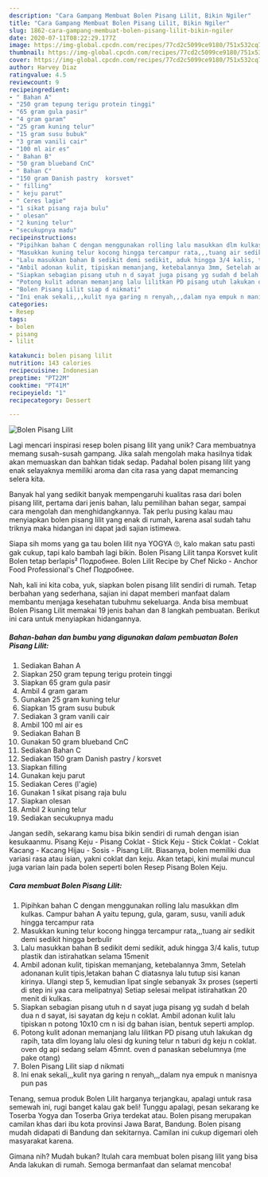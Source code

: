 ```yaml
---
description: "Cara Gampang Membuat Bolen Pisang Lilit, Bikin Ngiler"
title: "Cara Gampang Membuat Bolen Pisang Lilit, Bikin Ngiler"
slug: 1862-cara-gampang-membuat-bolen-pisang-lilit-bikin-ngiler
date: 2020-07-11T08:22:29.177Z
image: https://img-global.cpcdn.com/recipes/77cd2c5099ce9180/751x532cq70/bolen-pisang-lilit-foto-resep-utama.jpg
thumbnail: https://img-global.cpcdn.com/recipes/77cd2c5099ce9180/751x532cq70/bolen-pisang-lilit-foto-resep-utama.jpg
cover: https://img-global.cpcdn.com/recipes/77cd2c5099ce9180/751x532cq70/bolen-pisang-lilit-foto-resep-utama.jpg
author: Harvey Diaz
ratingvalue: 4.5
reviewcount: 9
recipeingredient:
- " Bahan A"
- "250 gram tepung terigu protein tinggi"
- "65 gram gula pasir"
- "4 gram garam"
- "25 gram kuning telur"
- "15 gram susu bubuk"
- "3 gram vanili cair"
- "100 ml air es"
- " Bahan B"
- "50 gram blueband CnC"
- " Bahan C"
- "150 gram Danish pastry  korsvet"
- " filling"
- " keju parut"
- " Ceres lagie"
- "1 sikat pisang raja bulu"
- " olesan"
- "2 kuning telur"
- "secukupnya madu"
recipeinstructions:
- "Pipihkan bahan C dengan menggunakan rolling lalu masukkan dlm kulkas. Campur bahan A yaitu tepung, gula, garam, susu, vanili aduk hingga tercampur rata"
- "Masukkan kuning telur kocong hingga tercampur rata,,,tuang air sedikit demi sedikit hingga berbulir"
- "Lalu masukkan bahan B sedikit demi sedikit, aduk hingga 3/4 kalis, tutup plastik dan istirahatkan selama 15menit"
- "Ambil adonan kulit, tipiskan memanjang, ketebalannya 3mm, Setelah adonanan kulit tipis,letakan bahan C diatasnya lalu tutup sisi kanan kirinya. Ulangi step 5, kemudian lipat single sebanyak 3x proses (seperti di step ini yaa cara melipatnya) Setiap selesai melipat istirahatkan 20 menit di kulkas."
- "Siapkan sebagian pisang utuh n d sayat juga pisang yg sudah d belah dua n d sayat, isi sayatan dg keju n coklat. Ambil adonan kulit lalu tipiskan n potong 10x10 cm n isi dg bahan isian, bentuk seperti amplop."
- "Potong kulit adonan memanjang lalu lilitkan PD pisang utuh lakukan dg rapih, tata dlm loyang lalu olesi dg kuning telur n taburi dg keju n coklat. oven dg api sedang selam 45mnt. oven d panaskan sebelumnya (me pake otang)"
- "Bolen Pisang Lilit siap d nikmati"
- "Ini enak sekali,,,kulit nya garing n renyah,,,dalam nya empuk n manisnya pun pas"
categories:
- Resep
tags:
- bolen
- pisang
- lilit

katakunci: bolen pisang lilit 
nutrition: 143 calories
recipecuisine: Indonesian
preptime: "PT22M"
cooktime: "PT41M"
recipeyield: "1"
recipecategory: Dessert

---
```



![Bolen Pisang Lilit](https://img-global.cpcdn.com/recipes/77cd2c5099ce9180/751x532cq70/bolen-pisang-lilit-foto-resep-utama.jpg)

Lagi mencari inspirasi resep bolen pisang lilit yang unik? Cara membuatnya memang susah-susah gampang. Jika salah mengolah maka hasilnya tidak akan memuaskan dan bahkan tidak sedap. Padahal bolen pisang lilit yang enak selayaknya memiliki aroma dan cita rasa yang dapat memancing selera kita.

Banyak hal yang sedikit banyak mempengaruhi kualitas rasa dari bolen pisang lilit, pertama dari jenis bahan, lalu pemilihan bahan segar, sampai cara mengolah dan menghidangkannya. Tak perlu pusing kalau mau menyiapkan bolen pisang lilit yang enak di rumah, karena asal sudah tahu triknya maka hidangan ini dapat jadi sajian istimewa.

Siapa sih moms yang ga tau bolen lilit nya YOGYA 🙄, kalo makan satu pasti gak cukup, tapi kalo bambah lagi bikin. Bolen Pisang Lilit tanpa Korsvet kulit Bolen tetap berlapis² Подробнее. Bolen Lilit Recipe by Chef Nicko - Anchor Food Professional&#39;s Chef Подробнее.


Nah, kali ini kita coba, yuk, siapkan bolen pisang lilit sendiri di rumah. Tetap berbahan yang sederhana, sajian ini dapat memberi manfaat dalam membantu menjaga kesehatan tubuhmu sekeluarga. Anda bisa membuat Bolen Pisang Lilit memakai 19 jenis bahan dan 8 langkah pembuatan. Berikut ini cara untuk menyiapkan hidangannya.

<!--inarticleads1-->

##### Bahan-bahan dan bumbu yang digunakan dalam pembuatan Bolen Pisang Lilit:

1. Sediakan  Bahan A
1. Siapkan 250 gram tepung terigu protein tinggi
1. Siapkan 65 gram gula pasir
1. Ambil 4 gram garam
1. Gunakan 25 gram kuning telur
1. Siapkan 15 gram susu bubuk
1. Sediakan 3 gram vanili cair
1. Ambil 100 ml air es
1. Sediakan  Bahan B
1. Gunakan 50 gram blueband CnC
1. Sediakan  Bahan C
1. Sediakan 150 gram Danish pastry / korsvet
1. Siapkan  filling
1. Gunakan  keju parut
1. Sediakan  Ceres (l&#39;agie)
1. Gunakan 1 sikat pisang raja bulu
1. Siapkan  olesan
1. Ambil 2 kuning telur
1. Sediakan secukupnya madu


Jangan sedih, sekarang kamu bisa bikin sendiri di rumah dengan isian kesukaanmu. Pisang Keju - Pisang Coklat - Stick Keju - Stick Coklat - Coklat Kacang - Kacang Hijau - Sosis - Pisang Lilit. Biasanya, bolen memiliki dua variasi rasa atau isian, yakni coklat dan keju. Akan tetapi, kini mulai muncul juga varian lain pada bolen seperti bolen Resep Pisang Bolen Keju. 

<!--inarticleads2-->

##### Cara membuat Bolen Pisang Lilit:

1. Pipihkan bahan C dengan menggunakan rolling lalu masukkan dlm kulkas. Campur bahan A yaitu tepung, gula, garam, susu, vanili aduk hingga tercampur rata
1. Masukkan kuning telur kocong hingga tercampur rata,,,tuang air sedikit demi sedikit hingga berbulir
1. Lalu masukkan bahan B sedikit demi sedikit, aduk hingga 3/4 kalis, tutup plastik dan istirahatkan selama 15menit
1. Ambil adonan kulit, tipiskan memanjang, ketebalannya 3mm, Setelah adonanan kulit tipis,letakan bahan C diatasnya lalu tutup sisi kanan kirinya. Ulangi step 5, kemudian lipat single sebanyak 3x proses (seperti di step ini yaa cara melipatnya) Setiap selesai melipat istirahatkan 20 menit di kulkas.
1. Siapkan sebagian pisang utuh n d sayat juga pisang yg sudah d belah dua n d sayat, isi sayatan dg keju n coklat. Ambil adonan kulit lalu tipiskan n potong 10x10 cm n isi dg bahan isian, bentuk seperti amplop.
1. Potong kulit adonan memanjang lalu lilitkan PD pisang utuh lakukan dg rapih, tata dlm loyang lalu olesi dg kuning telur n taburi dg keju n coklat. oven dg api sedang selam 45mnt. oven d panaskan sebelumnya (me pake otang)
1. Bolen Pisang Lilit siap d nikmati
1. Ini enak sekali,,,kulit nya garing n renyah,,,dalam nya empuk n manisnya pun pas


Tenang, semua produk Bolen Lilit harganya terjangkau, apalagi untuk rasa semewah ini, rugi banget kalau gak beli! Tunggu apalagi, pesan sekarang ke Toserba Yogya dan Toserba Griya terdekat atau. Bolen pisang merupakan camilan khas dari ibu kota provinsi Jawa Barat, Bandung. Bolen pisang mudah didapati di Bandung dan sekitarnya. Camilan ini cukup digemari oleh masyarakat karena. 

Gimana nih? Mudah bukan? Itulah cara membuat bolen pisang lilit yang bisa Anda lakukan di rumah. Semoga bermanfaat dan selamat mencoba!
